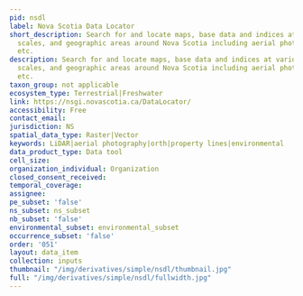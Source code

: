 ```yaml
---
pid: nsdl
label: Nova Scotia Data Locator
short_description: Search for and locate maps, base data and indices at various available
  scales, and geographic areas around Nova Scotia including aerial photography, orthophotos,
  etc.
description: Search for and locate maps, base data and indices at various available
  scales, and geographic areas around Nova Scotia including aerial photography, orthophotos,
  etc.
taxon_group: not applicable
ecosystem_type: Terrestrial|Freshwater
link: https://nsgi.novascotia.ca/DataLocator/
accessibility: Free
contact_email: 
jurisdiction: NS
spatial_data_type: Raster|Vector
keywords: LiDAR|aerial photography|orth|property lines|environmental
data_product_type: Data tool
cell_size: 
organization_individual: Organization
closed_consent_received: 
temporal_coverage: 
assignee: 
pe_subset: 'false'
ns_subset: ns_subset
nb_subset: 'false'
environmental_subset: environmental_subset
occurrence_subset: 'false'
order: '051'
layout: data_item
collection: inputs
thumbnail: "/img/derivatives/simple/nsdl/thumbnail.jpg"
full: "/img/derivatives/simple/nsdl/fullwidth.jpg"
---
```

